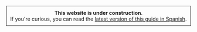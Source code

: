 <div style="border: 1px solid black; padding: 10px; text-align: center;">
<strong>This website is under construction</strong>.<br>If you're curious, you can read the <a href="/doc/latest/es">latest version of this guide in Spanish</a>.
</div>
